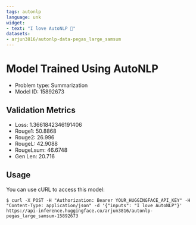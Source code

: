```yaml
---
tags: autonlp
language: unk
widget:
- text: "I love AutoNLP 🤗"
datasets:
- arjun3816/autonlp-data-pegas_large_samsum
---
```


# Model Trained Using AutoNLP

- Problem type: Summarization
- Model ID: 15892673

## Validation Metrics

- Loss: 1.3661842346191406
- Rouge1: 50.8868
- Rouge2: 26.996
- RougeL: 42.9088
- RougeLsum: 46.6748
- Gen Len: 20.716

## Usage

You can use cURL to access this model:

```
$ curl -X POST -H "Authorization: Bearer YOUR_HUGGINGFACE_API_KEY" -H "Content-Type: application/json" -d '{"inputs": "I love AutoNLP"}' https://api-inference.huggingface.co/arjun3816/autonlp-pegas_large_samsum-15892673
```